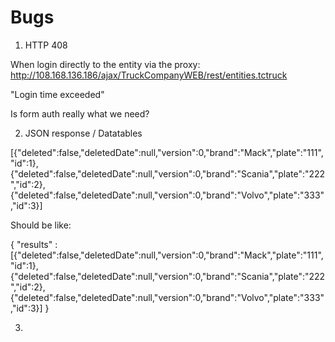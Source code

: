 Bugs
=========

1. HTTP 408

When login directly to the entity via the proxy:
http://108.168.136.186/ajax/TruckCompanyWEB/rest/entities.tctruck

"Login time exceeded"

Is form auth really what we need?

2. JSON response / Datatables

[{"deleted":false,"deletedDate":null,"version":0,"brand":"Mack","plate":"111","id":1},{"deleted":false,"deletedDate":null,"version":0,"brand":"Scania","plate":"222","id":2},{"deleted":false,"deletedDate":null,"version":0,"brand":"Volvo","plate":"333","id":3}]

Should be like:

{   "results" : [{"deleted":false,"deletedDate":null,"version":0,"brand":"Mack","plate":"111","id":1},{"deleted":false,"deletedDate":null,"version":0,"brand":"Scania","plate":"222","id":2},{"deleted":false,"deletedDate":null,"version":0,"brand":"Volvo","plate":"333","id":3}] }

3. 


